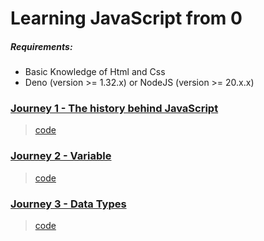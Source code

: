 # Learning JavaScript from 0

<!-- TODO: Try use html -->
##### Requirements: 
- Basic Knowledge of Html and Css
- Deno (version >= 1.32.x) or NodeJS (version >= 20.x.x)


### [Journey 1 - The history behind JavaScript](src/1/README.md)
 > [code](src/1/javascript.js)

### [Journey 2 - Variable](src/2/README.md)
 > [code](src/2/variable.js)

### [Journey 3 - Data Types](src/3/README.md)
> [code](src/3/data-types.js)